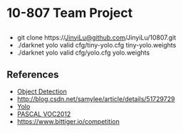 # 10-807 Team Project

##
* git clone https://JinyiLu@github.com/JinyiLu/10807.git
* ./darknet yolo valid cfg/tiny-yolo.cfg tiny-yolo.weights
* ./darknet yolo valid cfg/yolo.cfg yolo.weights

## References
* [Object Detection](https://www.zhihu.com/question/34223049/answer/110071873)
* http://blog.csdn.net/samylee/article/details/51729729
* [Yolo](http://pjreddie.com/darknet/yolo/)
* [PASCAL VOC2012](http://host.robots.ox.ac.uk/pascal/VOC/voc2012/htmldoc/devkit_doc.html#SECTION00050000000000000000)
* https://www.bittiger.io/competition